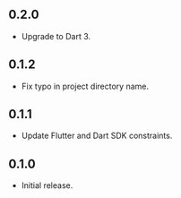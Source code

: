 ## 0.2.0

* Upgrade to Dart 3.

## 0.1.2

* Fix typo in project directory name.

## 0.1.1

* Update Flutter and Dart SDK constraints.

## 0.1.0

* Initial release.
